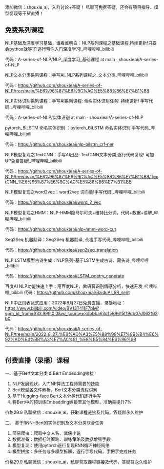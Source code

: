添加微信：shouxie_ai，入群讨论+答疑！
私聊可免费答疑，还会有项目指导、模型复现等干货直播！

## 免费系列课程
NLP基础及深度学习基础，谁看谁明白：NLP系列课程之基础课程,持续更新!只要会python就够了!逐行带你入门深度学习!_哔哩哔哩_bilibili

代码：A-series-of-NLP/NLP_深度学习_基础课程 at main · shouxieai/A-series-of-NLP


NLP文本分类系列课程：手写AI_NLP系列课程之_文本分类_哔哩哔哩_bilibili

代码：https://github.com/shouxieai/A-series-of-NLP/tree/main/%E6%96%87%E6%9C%AC%E5%88%86%E7%B1%BB


NLP实体识别系列课程：手写AI系列课程: 命名实体识别任务! 持续更新! 手写代码!_哔哩哔哩_bilibili

代码：A-series-of-NLP/实体识别 at main · shouxieai/A-series-of-NLP


pytorch_BiLSTM 命名实体识别 ：pytorch_BiLSTM 命名实体识别 手写代码_哔哩哔哩_bilibili

代码：https://github.com/shouxieai/nlp-bilstm_crf-ner


NLP模型复现之TextCNN：手写AI出品: TextCNN文本分类,逐行代码复现! 可加UP免费答疑!_哔哩哔哩_bilibili

代码：https://github.com/shouxieai/A-series-of-NLP/tree/main/%E6%96%87%E6%9C%AC%E5%88%86%E7%B1%BB/TextCNN_%E6%96%87%E6%9C%AC%E5%88%86%E7%B1%BB


NLP模型复现之word2vec：word2vec 词向量!手写代码!_哔哩哔哩_bilibili

代码：https://github.com/shouxieai/word_2_vec


NLP模型复现之HMM：NLP-HMM隐马尔可夫+维特比分词，代码+数据+讲解_哔哩哔哩_bilibili

代码：https://github.com/shouxieai/nlp-hmm-word-cut


Seq2Seq 机器翻译：Seq2Seq 机器翻译, 全程手写代码_哔哩哔哩_bilibili

代码：https://github.com/shouxieai/seq2seq_translation


NLP LSTM模型古诗生成：NLP系列-基于LSTM生成古诗、藏头诗_哔哩哔哩_bilibili

代码：https://github.com/shouxieai/LSTM_poetry_generate


百度AI NLP功能快速上手：用百度NLP，做语音识别情感分析，快速开发_哔哩哔哩_bilibili
代码：https://github.com/shouxieai/BaiduAI_SR_sent


NLP中正则表达式应用：2022年8月27日免费直播，录播地址：https://www.bilibili.com/video/BV13T411F7bM?spm_id_from=333.999.0.0&vd_source=3dbbba63d1589615f19db07d062f03b0

代码：https://github.com/shouxieai/A-series-of-NLP/tree/main/2022_8_27_%E6%AD%A3%E5%88%99%E7%9B%B4%E6%92%AD%E4%BB%A3%E7%A0%81_%E8%B5%84%E6%96%99


------------------------------------
## 付费直播（录播）课程
一、基于Bert文本分类 & Bert Embedding嫁接！
1. NLP发展现状，入门NP算法工程师需要的技能
2. Bert模型各文件解析，Bert文本分类流程讲解
3. 基于Hugging-face Bert文本分类代码逐行手写
4. 将Bert中的预训练Embedding嫁接至其他模型，准确率提升7%

价格29.9  私聊微信：shouxie_ai，获取课程链接及代码，答疑群永久维护

 
 
二、 基于RNN+Bert的实体识别及文本分类联合任务
1. 简易爬虫：爬取中文人名、武侠小说
2. 数据准备：数据标注策略、训练策略及数据增强手段
2. 模型复现：使用pytorch逐行复现RNN循环神经网络
3. 模型拼接：多任务与多模型拆解，逐行手写代码，手把手完成任务

价格29.9  私聊微信：shouxie_ai，私聊获取课程链接及代码，答疑群永久维护

 
 
